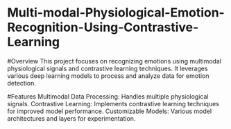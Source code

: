 # Multi-modal-Physiological-Emotion-Recognition-Using-Contrastive-Learning
#Overview
This project focuses on recognizing emotions using multimodal physiological signals and contrastive learning techniques. It leverages various deep learning models to process and analyze data for emotion detection.

#Features
Multimodal Data Processing: Handles multiple physiological signals.
Contrastive Learning: Implements contrastive learning techniques for improved model performance.
Customizable Models: Various model architectures and layers for experimentation.

